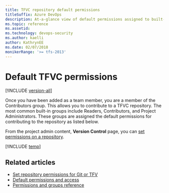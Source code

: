```yaml
---
title: TFVC repository default permissions
titleSuffix: Azure DevOps
description: At-a-glance view of default permissions assigned to built-in security groups made for Team Foundation Version Control (TFVC) repositories 
ms.topic: reference
ms.assetid:   
ms.technology: devops-security
ms.author: kaelli
author: KathrynEE
ms.date: 02/07/2018
monikerRange: '>= tfs-2013'
---
```

# Default TFVC permissions

[!INCLUDE [version-all](../../includes/version-all.md)]

Once you have been added as a team member, you are a member of the Contributors group. This allows you to contribute to a TFVC repository. The most common built-in groups include Readers, Contributors, and Project Administrators. These groups are assigned the default permissions for contributing to the repository as listed below.

From the project admin content, **Version Control** page, you can [set permissions on a repository](set-git-tfvc-repository-permissions.md).

[!INCLUDE [temp](includes/code-tfvc.md)]

## Related articles

- [Set repository permissions for Git or TFV](set-git-tfvc-repository-permissions.md)
- [Default permissions and access](permissions-access.md)
- [Permissions and groups reference](permissions.md)
